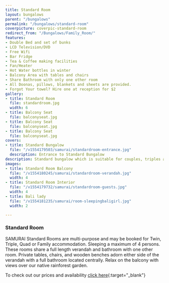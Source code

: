 ```yaml
---
title: Standard Room
layout: bungalows
parent: "/bungalows"
permalink: "/bungalows/standard-room"
coverpicture: coverpic-standard-room
redirect_from: "/Bungalows/Family_Room/"
features:
- Double Bed and set of bunks
- LCD Television/DVD
- Free Wifi
- Bar Fridge
- Tea & Coffee making facilities
- Fan/Heater
- Hot Water bottles in winter
- Balcony Area with tables and chairs
- Share Bathroom with only one other room
- All Doonas, pillows, blankets and sheets are provided.
- Forgot Your towel? Hire one at reception for $2
gallery:
- title: Standard Room
  file: standardroom.jpg
  width: 6
- title: Balcony Seat
  file: balconyseat.jpg
- title: Balcony Seat
  file: balconyseat.jpg
- title: Balcony Seat
  file: balconyseat.jpg
covers:
- title: Standard Bungalow
  file: "/v1554179503/samurai/standardroom-entrance.jpg"
  description: Entrance to Standard Bungalow
description: Standard bungalow which is suitable for couples, triples and families.
images:
- title: Standard Room Balcony
  file: "/v1554180245/samurai/standardroom-verandah.jpg"
  width: 4
- title: Standard Room Interior
  file: "/v1554179732/samurai/standardroom-guests.jpg"
  width: 4
- title: Bali lady
  file: "/v1554181235/samurai/room-sleepingbaligirl.jpg"
  width: 2

---
```

### Standard Room

SAMURAI  Standard Rooms are multi-purpose and may be booked for Twin, Triple, Quad or Family accommodation. Sleeping a maximum of 4 persons. These rooms share a full length verandah and bathroom with one other room. Private tables, chairs, and wooden benches adorn either side of the verandah with a full bathroom located centrally. Relax on the balcony with views over our native rainforest garden.

To check out our prices and availability [click here](https://apac.littlehotelier.com/properties/samurai-beach-bungalows "Book Now"){:target="_blank"}